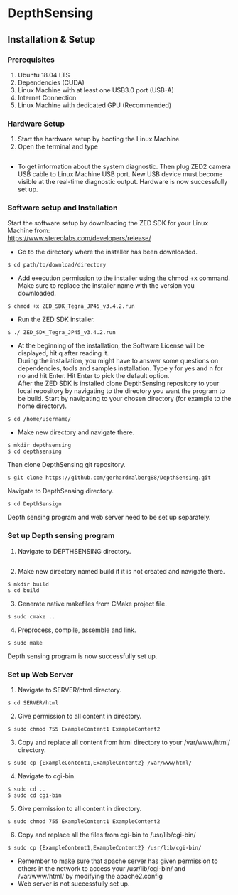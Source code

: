 # DepthSensing

## Installation & Setup
### Prerequisites
1.	Ubuntu 18.04 LTS
2.	Dependencies (CUDA)
3.	Linux Machine with at least one USB3.0 port (USB-A)
4.	Internet Connection
5.	Linux Machine with dedicated GPU (Recommended)
###	Hardware Setup
1. Start the hardware setup by booting the Linux Machine. 
2. Open the terminal and type  
```dmesg –w  
```
* To get information about the system diagnostic. Then plug ZED2 camera USB cable to Linux Machine USB port. New USB device must become visible at the real-time diagnostic output. Hardware is now successfully set up. 
### Software setup and Installation
Start the software setup by downloading the ZED SDK for your Linux Machine from:  
https://www.stereolabs.com/developers/release/  
* Go to the directory where the installer has been downloaded.  
``` 
$ cd path/to/download/directory  
```
* Add execution permission to the installer using the chmod +x command. Make sure to replace the installer name with the version you downloaded.  
```
$ chmod +x ZED_SDK_Tegra_JP45_v3.4.2.run   
```
* Run the ZED SDK installer.    
```
$ ./ ZED_SDK_Tegra_JP45_v3.4.2.run  
```
* At the beginning of the installation, the Software License will be displayed, hit q after reading it.  
During the installation, you might have to answer some questions on dependencies, tools and samples installation. Type y for yes and n for no and hit Enter. Hit Enter to pick the default option.  
After the ZED SDK is installed clone DepthSensing repository to your local repository by navigating to the directory you want the program to be build. Start by navigating to your chosen directory (for example to the home directory).  
```
$ cd /home/username/  
```
* Make new directory and navigate there. 
``` 
$ mkdir depthsensing  
$ cd depthsensing  
```
 Then clone DepthSensing git repository.  
```
$ git clone https://github.com/gerhardmalberg88/DepthSensing.git  
```
Navigate to DepthSensing directory.  
```
$ cd DepthSensign  
```
Depth sensing program and web server need to be set up separately.   
  
### Set up Depth sensing program
1. Navigate to DEPTHSENSING directory.  
```cd DEPTHSENSING
```

2. Make new directory named build if it is not created and navigate there.  
```
$ mkdir build  
$ cd build  
```
3. Generate native makefiles from CMake project file.  
```
$ sudo cmake ..  
```
4. Preprocess, compile, assemble and link.  
```
$ sudo make  
```
Depth sensing program is now successfully set up.   
   
### Set up Web Server
1. Navigate to SERVER/html directory.  
```
$ cd SERVER/html  
```
2. Give permission to all content in directory.  
```
$ sudo chmod 755 ExampleContent1 ExampleContent2  
```
3. Copy and replace all content from html directory to your /var/www/html/ directory.  
```
$ sudo cp {ExampleContent1,ExampleContent2} /var/www/html/  
```
4. Navigate to cgi-bin.  
```
$ sudo cd ..  
$ sudo cd cgi-bin  
```
5. Give permission to all content in directory.  
```
$ sudo chmod 755 ExampleContent1 ExampleContent2  
```
6. Copy and replace all the files from cgi-bin to /usr/lib/cgi-bin/  
```
$ sudo cp {ExampleContent1,ExampleContent2} /usr/lib/cgi-bin/  
```
* Remember to make sure that apache server has given permission to others in the network to access your /usr/lib/cgi-bin/ and /var/www/html/ by modifying the apache2.config  
* Web server is not successfully set up.  
